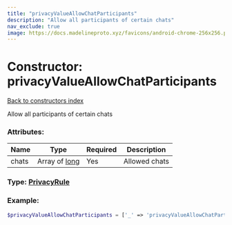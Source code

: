```yaml
---
title: "privacyValueAllowChatParticipants"
description: "Allow all participants of certain chats"
nav_exclude: true
image: https://docs.madelineproto.xyz/favicons/android-chrome-256x256.png
---
```

# Constructor: privacyValueAllowChatParticipants  
[Back to constructors index](/API_docs/constructors/index.html)



Allow all participants of certain chats

### Attributes:

| Name     |    Type       | Required | Description |
|----------|---------------|----------|-------------|
|chats|Array of [long](/API_docs/types/long.html) | Yes|Allowed chats|



### Type: [PrivacyRule](/API_docs/types/PrivacyRule.html)


### Example:

```php
$privacyValueAllowChatParticipants = ['_' => 'privacyValueAllowChatParticipants', 'chats' => [long, long]];
```  
